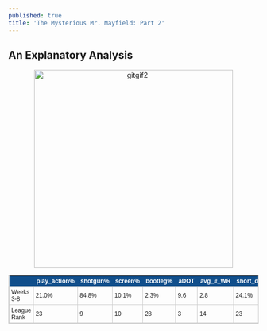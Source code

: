 ```yaml
---
published: true
title: 'The Mysterious Mr. Mayfield: Part 2'
---
```

## An Explanatory Analysis


<p align="center">
  <img src="https://raw.githubusercontent.com/ClayGirdner/Baker/master/Gifs/2018w6_sack_wide.gif" alt="gitgif2" height="400">
</p>


<style type="text/css">
	table.tableizer-table {
		font-size: 12px;
		border: 1px solid #CCC; 
		font-family: Arial, Helvetica, sans-serif;
	} 
	.tableizer-table td {
		padding: 4px;
		margin: 3px;
		border: 1px solid #CCC;
	}
	.tableizer-table th {
		background-color: #104E8B; 
		color: #FFF;
		font-weight: bold;
	}
</style>
<table class="tableizer-table">
<thead><tr class="tableizer-firstrow"><th></th><th>play_action%</th><th>shotgun%</th><th>screen%</th><th>bootleg%</th><th>aDOT</th><th>avg_#_WR</th><th>short_drop%</th><th>mid_drop%</th><th>deep_drop%</th></tr></thead><tbody>
 <tr><td>Weeks 3-8</td><td>21.0%</td><td>84.8%</td><td>10.1%</td><td>2.3%</td><td>9.6</td><td>2.8</td><td>24.1%</td><td>54.5%</td><td>15.2%</td></tr>
 <tr><td>League Rank</td><td>23</td><td>9</td><td>10</td><td>28</td><td>3</td><td>14</td><td>23</td><td>2</td><td>15</td></tr>
</tbody></table>